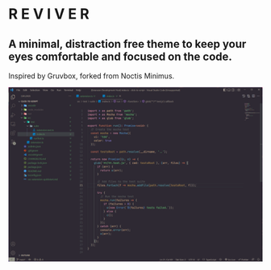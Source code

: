 # R E V I V E R

## A minimal, distraction free theme to keep your eyes comfortable and focused on the code.

Inspired by Gruvbox, forked from Noctis Minimus.

![Reviver](/screenshot.png)
